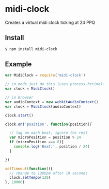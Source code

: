 midi-clock
===

Creates a virtual midi clock ticking at 24 PPQ

## Install

```bash
$ npm install midi-clock
```

## Example

```js
var MidiClock = require('midi-clock')

// in node just do this (uses process.hrtime):
var clock = MidiClock()

// in browser
var audioContext = new webkitAudioContext()
var clock = MidiClock(audioContext)

clock.start()

clock.on('position', function(position){

  // log on each beat, ignore the rest
  var microPosition = position % 24
  if (microPosition === 0){
    console.log('Beat:', position / 24)
  }

})

setTimeout(function(){
  // change to 120bpm after 10 seconds
  clock.setTempo(120)
}, 10000)

```